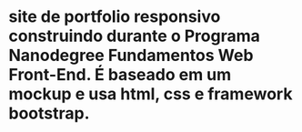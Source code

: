 # site de portfolio responsivo construindo durante o Programa Nanodegree Fundamentos Web Front-End. É baseado em um mockup e usa html, css e framework bootstrap.
